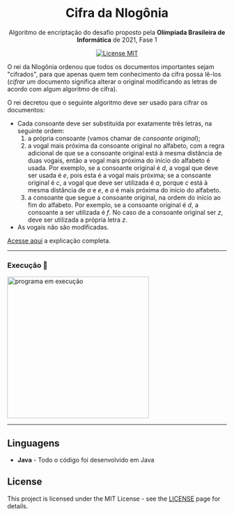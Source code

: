 
<h1 align="center">
<br>
Cifra da Nlogônia 
</h1>

<p align="center">Algoritmo de encriptação do desafio proposto pela <b>Olímpiada Brasileira de Informática</b> de 2021, Fase 1</p>

<p align="center">
  <a href="https://opensource.org/licenses/MIT">
    <img src="https://img.shields.io/badge/License-MIT-blue.svg" alt="License MIT">
  </a>
</p>

<p>
                        O rei da Nlogônia ordenou que todos os documentos importantes sejam
                        "cifrados", para que apenas quem tem conhecimento da cifra
                        possa lê-los (<i>cifrar</i> um documento significa alterar
                        o original modificando as letras de acordo com algum algoritmo
                        de cifra).
                    </p>
                    <p>
                        O rei decretou que o seguinte algoritmo deve ser usado para
                        cifrar os documentos:
                    </p>
                    <ul>
                        <li> Cada consoante deve ser substituída por exatamente três
                            letras, na seguinte ordem:
                            <ol>
                                <li> a própria consoante (vamos chamar de <i>consoante original</i>);
                                </li>
                                <li> a vogal mais próxima da consoante original no alfabeto, com a
                                    regra adicional de que se a consoante original está à mesma distância
                                    de duas vogais, então a vogal mais próxima do início do alfabeto
                                    é usada. Por exemplo,
                                    se a consoante original é <i>d</i>, a vogal que deve ser usada é <i>e</i>,
                                    pois esta é a vogal mais próxima; se a consoante original é <i>c</i>,
                                    a vogal que deve ser utilizada é <i>a</i>, porque <i>c</i> está
                                    à mesma distância de <i>a</i> e <i>e</i>, e <i>a</i> é mais
                                    próxima do início do alfabeto.
                                </li>
                                <li> a consoante que segue a consoante original, na ordem
                                    do início ao fim do alfabeto. Por exemplo, se a consoante
                                    original é <i>d</i>, a consoante a ser utilizada é <i>f</i>.
                                    No caso de a consoante original ser <i>z</i>, deve ser utilizada
                                    a própria letra <i>z</i>.
                                </li>
                            </ol>
                        </li>
                        <li> As vogais não são modificadas.
                        </li>
                    </ul>
                    <p> <a href="https://olimpiada.ic.unicamp.br/pratique/p2/2021/f1/cifra/">Acesse aqui</a> a explicação completa. </p>
<hr/>

<div>
  <h3>Execução 🏁</h3>
  <img src="https://s7.gifyu.com/images/eclipse-workspace---PoliciaFederal_src_cifraNlogonia_Criptografia.java---Eclipse-IDE-2022-03-05-12-53-38_Trim.gif" alt="programa em execução" border="0" height="325"/>
</div>

<hr />

## Linguagens

- **Java** - Todo o código foi desenvolvido em Java

## License

This project is licensed under the MIT License - see the [LICENSE](https://opensource.org/licenses/MIT) page for details.
